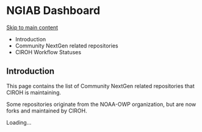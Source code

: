 # NGIAB Dashboard

[Skip to main content](https://docs.ciroh.org/docs/products/ngiab/dashboard/#__docusaurus_skipToContent_fallback)

- Introduction
- Community NextGen related repositories
- CIROH Workflow Statuses

## Introduction

This page contains the list of Community NextGen related repositories that CIROH is maintaining.

Some repositories originate from the NOAA-OWP organization, but are now forks and maintained by CIROH.

Loading...